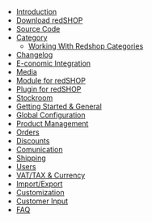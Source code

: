 - [Introduction](chapters/introduction.md)
- [Download redSHOP](https://github.com/redCOMPONENT-COM/redSHOP/releases)
- [Source Code](https://github.com/redCOMPONENT-COM/redSHOP/)
- [Category](chapters/categories/overview_category.md)
    - [Working With Redshop Categories](chapters/categories/redshop_categories.md)
- [Changelog]()
- [E-conomic Integration]()
- [Media]()
- [Module for redSHOP]()
- [Plugin for redSHOP]()
- [Stockroom]()
- [Getting Started & General]()
- [Global Configuration]()
- [Product Management]()
- [Orders]()
- [Discounts]()
- [Comunication]()
- [Shipping]()
- [Users]()
- [VAT/TAX & Currency]()
- [Import/Export]()
- [Customization]()
- [Customer Input]()
- [FAQ]()